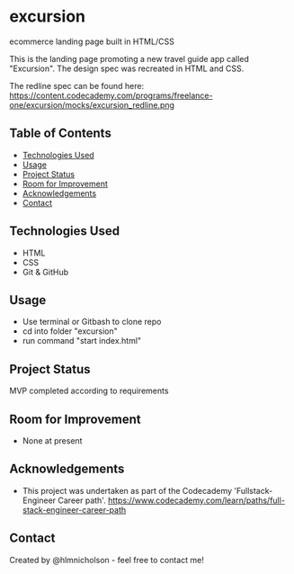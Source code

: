 # excursion

ecommerce landing page built in HTML/CSS

This is the landing page promoting a new travel guide app called "Excursion". The design spec was recreated in HTML and CSS.

The redline spec can be found here: <https://content.codecademy.com/programs/freelance-one/excursion/mocks/excursion_redline.png>

## Table of Contents

* [Technologies Used](#technologies-used)
* [Usage](#usage)
* [Project Status](#project-status)
* [Room for Improvement](#room-for-improvement)
* [Acknowledgements](#acknowledgements)
* [Contact](#contact)

## Technologies Used

* HTML
* CSS
* Git & GitHub

## Usage

* Use terminal or Gitbash to clone repo
* cd into folder "excursion"
* run command "start index.html"

## Project Status

MVP completed according to requirements

## Room for Improvement

* None at present

## Acknowledgements

* This project was undertaken as part of the Codecademy 'Fullstack-Engineer Career path'. <https://www.codecademy.com/learn/paths/full-stack-engineer-career-path>

## Contact

Created by @hlmnicholson - feel free to contact me!
